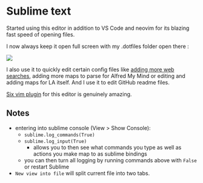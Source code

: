 # Sublime text
Started using this editor in addition to VS Code and neovim for its blazing fast speed of opening files.

I now always keep it open full screen with my .dotfiles folder open there : 

![](https://i.imgur.com/fyGWhVc.png)

I also use it to quickly edit certain config files like [adding more web searches](https://github.com/nikitavoloboev/alfred-web-searches), adding more maps to parse for Alfred My Mind or editing and adding maps for LA itself. And I use it to edit GitHub readme files.

[Six vim plugin](https://github.com/guillermooo/Six) for this editor is genuinely amazing.

## Notes
- entering into sublime console (View \> Show Console): 
	- `sublime.log_commands(True)`
	- `sublime.log_input(True)`
		- allows you to then see what commands you type as well as actions you make map to as sublime bindings
	- you can then turn all logging by running commands above with `False` or restart Sublime
- `New view into file` will split current file into two tabs.
